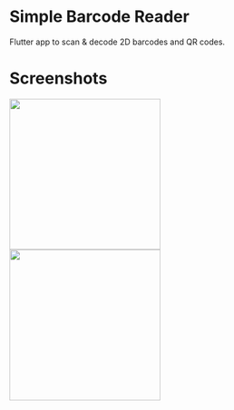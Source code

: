 # Simple Barcode Reader 

Flutter app to scan &amp; decode 2D barcodes and QR codes.

# Screenshots

<img src="https://github.com/tvpatel01/iverify/screenshots/homepage.PNG" width="266">
<img src="https://github.com/tvpatel01/iverify/screenshots/success.PNG" width="266">

 
